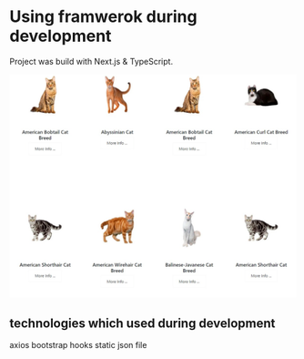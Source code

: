 # Using framwerok during development

Project was build with  Next.js & TypeScript.


![CatsApp](CatsAppPhoto.jpeg)


## technologies which used during development

 axios
 bootstrap
 hooks
 static json file
    
